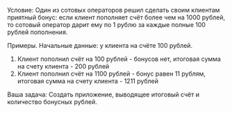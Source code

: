 Условие:
Один из сотовых операторов решил сделать своим клиентам приятный бонус: если клиент пополняет счёт более чем на 1000 рублей, то сотовый оператор дарит ему по 1 рублю за каждые полные 100 рублей пополнения.

Примеры. Начальные данные: у клиента на счёте 100 рублей.

1. Клиент пополнил счёт на 100 рублей - бонусов нет, итоговая сумма на счету клиента - 200 рублей
2. Клиент пополнил счёт на 1100 рублей - бонус равен 11 рублям, итоговая сумма на счету клиента - 1211 рублей

Ваша задача:
Создать приложение, выводящее итоговый счёт и количество бонусных рублей.
